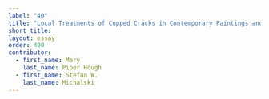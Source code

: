 ```yaml
---
label: "40"
title: "Local Treatments of Cupped Cracks in Contemporary Paintings and Their Appearance after Twenty-One Years"
short_title:
layout: essay
order: 400
contributor:
  - first_name: Mary
    last_name: Piper Hough
  - first_name: Stefan W.
    last_name: Michalski
---
```

